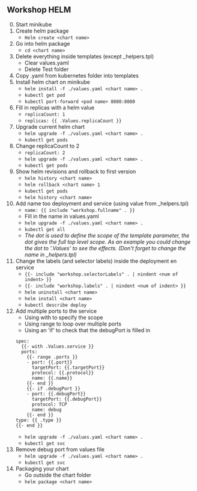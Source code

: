 ## Workshop HELM
0. Start minikube
1. Create helm package
    - ``Helm create <chart name>``
2. Go into helm package
    - ``cd <chart name>``
3. Delete everything inside templates (except _helpers.tpl)
   - Clear values.yaml
   - Delete Test folder
4. Copy .yaml from kubernetes folder into templates
5. Install helm chart on minikube
   - ``helm install -f ./values.yaml <chart name> .``
   - ``kubectl get pod``
   - ``kubectl port-forward <pod name> 8080:8080``
6. Fill in replicas with a helm value
   - ``replicaCount: 1``
   - ``replicas: {{ .Values.replicaCount }}``
7. Upgrade current helm chart
   - ``helm upgrade -f ./values.yaml <chart name> .``
   - ``kubectl get pods``
8. Change replicaCount to 2
   - ``replicaCount: 2``
   - ``helm upgrade -f ./values.yaml <chart name> .``
   - ``kubectl get pods``
9. Show helm revisions and rollback to first version
   - ``helm history <chart name>``
   - ``helm rollback <chart name> 1``
   - ``kubectl get pods``
   - ``helm history <chart name>``
10. Add name too deployment and service (using value from _helpers.tpl)
    - ``name: {{ include "workshop.fullname" . }}``
    - Fill in the name in values.yaml
    - ``helm upgrade -f ./values.yaml <chart name> .``
    - ``kubectl get all``
    - *The dot is used to define the scope of the template parameter, the dot gives the full top level scope. As an example you could change the dot to '.Values' to see the effects. (Don't forget to change the name in _helpers.tpl)*
11. Change the labels (and selector labels) inside the deployment en service
    - ``{{- include "workshop.selectorLabels" . | nindent <num of indent> }}``
    - ``{{- include "workshop.labels" . | nindent <num of indent> }}``
    - ``helm uninstall <chart name>``
    - ``helm install <chart name>``
    - ``kubectl describe deploy``
12. Add multiple ports to the service
    - Using with to specify the scope
    - Using range to loop over multiple ports
    - Using an 'if' to check that the debugPort is filled in
    ```
    spec:
      {{- with .Values.service }}
      ports:
        {{- range .ports }}
        - port: {{.port}}
          targetPort: {{.targetPort}}
          protocol: {{.protocol}}
          name: {{.name}}
        {{- end }}
        {{- if .debugPort }}
        - port: {{.debugPort}}
          targetPort: {{.debugPort}}
          protocol: TCP
          name: debug
        {{- end }}
    type: {{ .type }}
    {{- end }}
    ```
    - ``helm upgrade -f ./values.yaml <chart name> .``
    - ``kubectl get svc``
13. Remove debug port from values file
    - ``helm upgrade -f ./values.yaml <chart name> .``
    - ``kubectl get svc``
14. Packaging your chart
    - Go outside the chart folder
    - ``helm package <chart name>``
